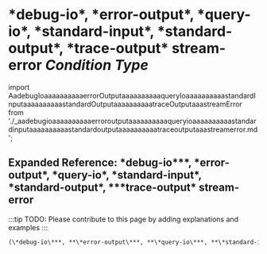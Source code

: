 # **\*debug-io\***, **\*error-output\***, **\*query-io\***, **\*standard-input\***, **\*standard-output\***, **\*trace-output\* stream-error** *Condition Type*

import AadebugIoaaaaaaaaaaerrorOutputaaaaaaaaaaqueryIoaaaaaaaaaastandardInputaaaaaaaaaastandardOutputaaaaaaaaaatraceOutputaaastreamError from './_aadebugioaaaaaaaaaaerroroutputaaaaaaaaaaqueryioaaaaaaaaaastandardinputaaaaaaaaaastandardoutputaaaaaaaaaatraceoutputaaastreamerror.md';

<AadebugIoaaaaaaaaaaerrorOutputaaaaaaaaaaqueryIoaaaaaaaaaastandardInputaaaaaaaaaastandardOutputaaaaaaaaaatraceOutputaaastreamError />

## Expanded Reference: \*debug-io\***, **\*error-output\***, **\*query-io\***, **\*standard-input\***, **\*standard-output\***, **\*trace-output\* stream-error

:::tip
TODO: Please contribute to this page by adding explanations and examples
:::

```lisp
(\*debug-io\***, **\*error-output\***, **\*query-io\***, **\*standard-input\***, **\*standard-output\***, **\*trace-output\* stream-error )
```
